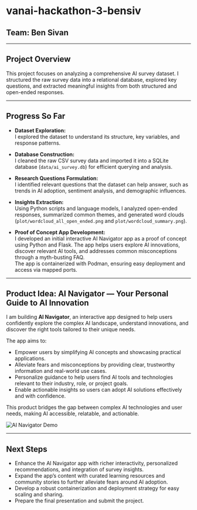 # vanai-hackathon-3-bensiv

## Team: Ben Sivan

---

## Project Overview

This project focuses on analyzing a comprehensive AI survey dataset. I structured the raw survey data into a relational database, explored key questions, and extracted meaningful insights from both structured and open-ended responses.

---

## Progress So Far

- **Dataset Exploration:**  
  I explored the dataset to understand its structure, key variables, and response patterns.

- **Database Construction:**  
  I cleaned the raw CSV survey data and imported it into a SQLite database (`data/ai_survey.db`) for efficient querying and analysis.

- **Research Questions Formulation:**  
  I identified relevant questions that the dataset can help answer, such as trends in AI adoption, sentiment analysis, and demographic influences.

- **Insights Extraction:**  
  Using Python scripts and language models, I analyzed open-ended responses, summarized common themes, and generated word clouds (`plot/wordcloud_all_open_ended.png` and `plot/wordcloud_summary.png`).

- **Proof of Concept App Development:**  
  I developed an initial interactive AI Navigator app as a proof of concept using Python and Flask. The app helps users explore AI innovations, discover relevant AI tools, and addresses common misconceptions through a myth-busting FAQ.  
  The app is containerized with Podman, ensuring easy deployment and access via mapped ports.

---

## Product Idea: AI Navigator — Your Personal Guide to AI Innovation

I am building **AI Navigator**, an interactive app designed to help users confidently explore the complex AI landscape, understand innovations, and discover the right tools tailored to their unique needs.

The app aims to:

- Empower users by simplifying AI concepts and showcasing practical applications.  
- Alleviate fears and misconceptions by providing clear, trustworthy information and real-world use cases.  
- Personalize guidance to help users find AI tools and technologies relevant to their industry, role, or project goals.  
- Enable actionable insights so users can adopt AI solutions effectively and with confidence.

This product bridges the gap between complex AI technologies and user needs, making AI accessible, relatable, and actionable.

![AI Navigator Demo](docs/demo.gif)

---

## Next Steps

- Enhance the AI Navigator app with richer interactivity, personalized recommendations, and integration of survey insights.  
- Expand the app’s content with curated learning resources and community stories to further alleviate fears around AI adoption.  
- Develop a robust containerization and deployment strategy for easy scaling and sharing.  
- Prepare the final presentation and submit the project.
